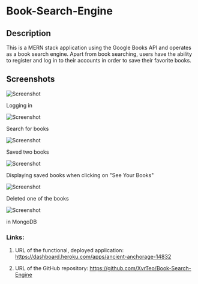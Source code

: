 # Book-Search-Engine

## Description

This is a MERN stack application using the Google Books API and operates as a book search engine. Apart from book searching, users have the ability to register and log in to their accounts in order to save their favorite books.

## Screenshots

![Screenshot](./assets/01-Login.jpg)

Logging in

![Screenshot](./assets/02-Search.jpg)

Search for books

![Screenshot](./assets/03-Saving.jpg)

Saved two books

![Screenshot](./assets/04-Saved.jpg)

Displaying saved books when clicking on "See Your Books"

![Screenshot](./assets/05-Delete.jpg)

Deleted one of the books

![Screenshot](./assets/06-MongoDB.jpg)

in MongoDB

### Links:

1. URL of the functional, deployed application: https://dashboard.heroku.com/apps/ancient-anchorage-14832

2. URL of the GitHub repository: https://github.com/XvrTeo/Book-Search-Engine

